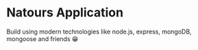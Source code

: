 # Natours Application

Build using modern technologies like node.js, express, mongoDB, mongoose and friends 😁
